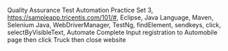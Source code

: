 Quality Assurance Test Automation Practice Set 3, https://sampleapp.tricentis.com/101/#, Eclipse, Java Language, Maven, Selenium Java, WebDriverManager, TestNg, findElement, sendkeys, click, selectByVisibleText, Automate Complete Input registration to Automobile page then click Truck then close website
